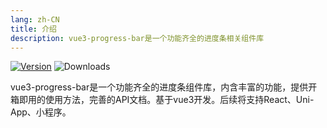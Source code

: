 ```yaml
---
lang: zh-CN
title: 介绍
description: vue3-progress-bar是一个功能齐全的进度条相关组件库
---
```

<a href="https://www.npmjs.com/package/vue-progress-bar-player" target="_black">![Version](https://img.shields.io/npm/v/vue-progress-bar-player.svg)</a>
![Downloads](https://img.shields.io/npm/dm/vuepress-theme-hope.svg)

vue3-progress-bar是一个功能齐全的进度条组件库，内含丰富的功能，提供开箱即用的使用方法，完善的API文档。基于vue3开发。后续将支持React、Uni-App、小程序。

